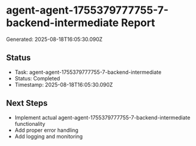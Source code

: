 # agent-agent-1755379777755-7-backend-intermediate Report

Generated: 2025-08-18T16:05:30.090Z

## Status
- Task: agent-agent-1755379777755-7-backend-intermediate
- Status: Completed
- Timestamp: 2025-08-18T16:05:30.090Z

## Next Steps
- Implement actual agent-agent-1755379777755-7-backend-intermediate functionality
- Add proper error handling
- Add logging and monitoring
